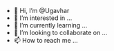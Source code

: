 - 👋 Hi, I’m @Ugavhar
- 👀 I’m interested in ...
- 🌱 I’m currently learning ...
- 💞️ I’m looking to collaborate on ...
- 📫 How to reach me ...

<!---
Ugavhar/Ugavhar is a ✨ special ✨ repository because its `README.md` (this file) appears on your GitHub profile.
You can click the Preview link to take a look at your changes.
--->
